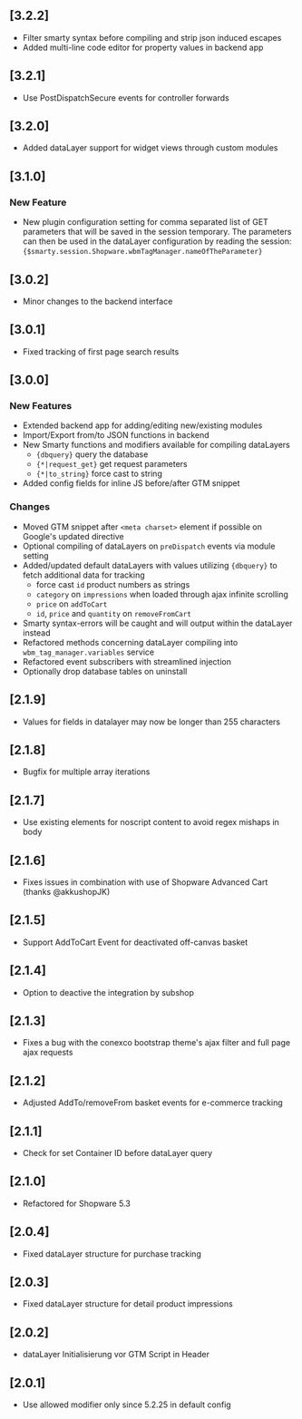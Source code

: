 ## [3.2.2]
- Filter smarty syntax before compiling and strip json induced escapes
- Added multi-line code editor for property values in backend app

## [3.2.1]
- Use PostDispatchSecure events for controller forwards

## [3.2.0]
- Added dataLayer support for widget views through custom modules

## [3.1.0]
### New Feature

- New plugin configuration setting for comma separated list of GET parameters that will be saved in the session temporary.
  The parameters can then be used in the dataLayer configuration by reading the session:
  `{$smarty.session.Shopware.wbmTagManager.nameOfTheParameter}`

## [3.0.2]

- Minor changes to the backend interface

## [3.0.1]

- Fixed tracking of first page search results

## [3.0.0]
### New Features

- Extended backend app for adding/editing new/existing modules
- Import/Export from/to JSON functions in backend
- New Smarty functions and modifiers available for compiling dataLayers
  - `{dbquery}` query the database
  - `{*|request_get}` get request parameters
  - `{*|to_string}` force cast to string
- Added config fields for inline JS before/after GTM snippet

### Changes

- Moved GTM snippet after `<meta charset>` element if possible on Google's updated directive
- Optional compiling of dataLayers on `preDispatch` events via module setting
- Added/updated default dataLayers with values utilizing `{dbquery}` to fetch additional data for tracking
  - force cast `id` product numbers as strings
  - `category` on `impressions` when loaded through ajax infinite scrolling
  - `price` on `addToCart`
  - `id`, `price` and `quantity` on `removeFromCart`
- Smarty syntax-errors will be caught and will output within the dataLayer instead
- Refactored methods concerning dataLayer compiling into `wbm_tag_manager.variables` service
- Refactored event subscribers with streamlined injection
- Optionally drop database tables on uninstall

## [2.1.9]

- Values for fields in datalayer may now be longer than 255 characters

## [2.1.8]

- Bugfix for multiple array iterations

## [2.1.7]

- Use existing elements for noscript content to avoid regex mishaps in body

## [2.1.6]

- Fixes issues in combination with use of Shopware Advanced Cart (thanks @akkushopJK)

## [2.1.5]

- Support AddToCart Event for deactivated off-canvas basket

## [2.1.4]

- Option to deactive the integration by subshop

## [2.1.3]

- Fixes a bug with the conexco bootstrap theme's ajax filter and full page ajax requests

## [2.1.2]

- Adjusted AddTo/removeFrom basket events for e-commerce tracking

## [2.1.1]

- Check for set Container ID before dataLayer query

## [2.1.0]

- Refactored for Shopware 5.3

## [2.0.4]

- Fixed dataLayer structure for purchase tracking

## [2.0.3]

- Fixed dataLayer structure for detail product impressions

## [2.0.2]

- dataLayer Initialisierung vor GTM Script in Header

## [2.0.1]

- Use allowed modifier only since 5.2.25 in default config
